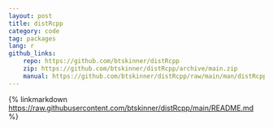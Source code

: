 ```yaml
---
layout: post
title: distRcpp
category: code
tag: packages
lang: r 
github_links:
    repo: https://github.com/btskinner/distRcpp
    zip: https://github.com/btskinner/distRcpp/archive/main.zip
    manual: https://github.com/btskinner/distRcpp/raw/main/man/distRcpp-manual.pdf
---
```


{% linkmarkdown https://raw.githubusercontent.com/btskinner/distRcpp/main/README.md %}
